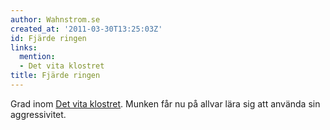 ```yaml
---
author: Wahnstrom.se
created_at: '2011-03-30T13:25:03Z'
id: Fjärde ringen
links:
  mention:
  - Det vita klostret
title: Fjärde ringen
---
```


Grad inom [Det vita klostret]. Munken får nu på allvar lära sig att använda sin aggressivitet.

  [Det vita klostret]: Det_vita_klostret